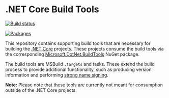 # .NET Core Build Tools

[![Build status](https://ci.dot.net/job/dotnet_buildtools/job/master/job/innerloop/badge/icon)](https://ci.dot.net/job/dotnet_buildtools/job/master/job/innerloop/)

[![Packages](https://img.shields.io/dotnet.myget/dotnet-buildtools/v/Microsoft.DotNet.BuildTools.svg?label=Packages)](https://dotnet.myget.org/gallery/dotnet-buildtools/)

This repository contains supporting build tools that are necessary for building
the [.NET Core][dotnet-corefx] projects. These projects consume the build tools
via the corresponding [Microsoft.DotNet.BuildTools][Microsoft.DotNet.BuildTools]
NuGet package.

The build tools are MSBuild `.targets` and tasks. These extend the build process
to provide additional functionality, such as producing version information and
performing [strong name signing][sn-sign].

**Note:** Please note that these tools are currently not meant for consumption
outside of the .NET Core projects.

[dotnet-corefx]: https://github.com/dotnet/corefx
[Microsoft.DotNet.BuildTools]: https://dotnet.myget.org/feed/dotnet-buildtools/package/nuget/Microsoft.DotNet.BuildTools
[sn-sign]: https://github.com/dotnet/corefx/wiki/Strong%20Naming
